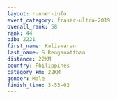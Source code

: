 ```yaml
---
layout: runner-info 
event_category: fraser-ultra-2019 
overall_rank: 58
rank: 44
bib: 2221
first_name: Kaliswaran
last_name: S Renganatthan
distance: 22KM
country: Philippines
category_km: 22KM
gender: Male
finish_time: 3-53-02
---
```

